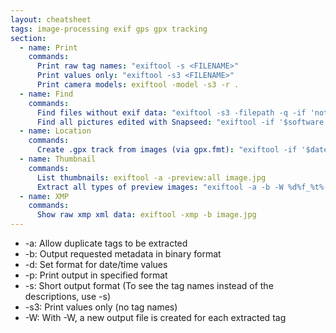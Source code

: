 ```yaml
---
layout: cheatsheet
tags: image-processing exif gps gpx tracking
section:
  - name: Print
    commands:
      Print raw tag names: "exiftool -s <FILENAME>"
      Print values only: "exiftool -s3 <FILENAME>"
      Print camera models: exiftool -model -s3 -r .
  - name: Find
    commands:
      Find files without exif data: "exiftool -s3 -filepath -q -if 'not $exif:all' -r <YOUR_DIRECTORY_TO_SCAN>"
      Find all pictures edited with Snapseed: "exiftool -if '$software =~ /snapseed/i' -p '$directory/$filename' -r -q -q ."
  - name: Location
    commands:
      Create .gpx track from images (via gpx.fmt): "exiftool -if '$datetimeoriginal' -fileOrder datetimeoriginal -d \"%Y-%m-%dT%H:%M:%S+02:00\" -p ./gpx.fmt ./*.jpg > output.gpx"
  - name: Thumbnail
    commands:
      List thumbnails: exiftool -a -preview:all image.jpg
      Extract all types of preview images: "exiftool -a -b -W %d%f_%t%-c.%s -preview:all image.jpg"
  - name: XMP
    commands:
      Show raw xmp xml data: exiftool -xmp -b image.jpg
---
```


- -a: Allow duplicate tags to be extracted
- -b: Output requested metadata in binary format
- -d: Set format for date/time values
- -p: Print output in specified format
- -s: Short output format (To see the tag names instead of the descriptions, use -s)
- -s3: Print values only (no tag names)
- -W: With -W, a new output file is created for each extracted tag
